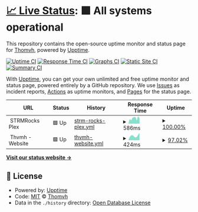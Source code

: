 # [📈 Live Status](https://thomvh.github.io/thvmh-uptime): <!--live status--> **🟩 All systems operational**

This repository contains the open-source uptime monitor and status page for [Thomvh](https://thomvh.github.io/thvmh-uptime), powered by [Upptime](https://github.com/upptime/upptime).

[![Uptime CI](https://github.com/koj-co/upptime/workflows/Uptime%20CI/badge.svg)](https://github.com/koj-co/upptime/actions?query=workflow%3A%22Uptime+CI%22)
[![Response Time CI](https://github.com/koj-co/upptime/workflows/Response%20Time%20CI/badge.svg)](https://github.com/koj-co/upptime/actions?query=workflow%3A%22Response+Time+CI%22)
[![Graphs CI](https://github.com/koj-co/upptime/workflows/Graphs%20CI/badge.svg)](https://github.com/koj-co/upptime/actions?query=workflow%3A%22Graphs+CI%22)
[![Static Site CI](https://github.com/koj-co/upptime/workflows/Static%20Site%20CI/badge.svg)](https://github.com/koj-co/upptime/actions?query=workflow%3A%22Static+Site+CI%22)
[![Summary CI](https://github.com/koj-co/upptime/workflows/Summary%20CI/badge.svg)](https://github.com/koj-co/upptime/actions?query=workflow%3A%22Summary+CI%22)

With [Upptime](https://upptime.js.org), you can get your own unlimited and free uptime monitor and status page, powered entirely by a GitHub repository. We use [Issues](https://github.com/thomvh/thvmh-uptime/issues) as incident reports, [Actions](https://github.com/thomvh/thvmh-uptime/actions) as uptime monitors, and [Pages](https://thomvh.github.io/thvmh-uptime) for the status page.

<!--start: status pages-->
<!-- This summary is generated by Upptime (https://github.com/upptime/upptime) -->
<!-- Do not edit this manually, your changes will be overwritten -->
<!-- prettier-ignore -->
| URL | Status | History | Response Time | Uptime |
| --- | ------ | ------- | ------------- | ------ |
| <img alt="" src="https://icons.duckduckgo.com/ip3/null.ico" height="13"> STRMRocks Plex | 🟩 Up | [strm-rocks-plex.yml](https://github.com/Thomvh/thvmh-uptime/commits/HEAD/history/strm-rocks-plex.yml) | <details><summary><img alt="Response time graph" src="./graphs/strm-rocks-plex/response-time-week.png" height="20"> 586ms</summary><br><a href="https://status.thvmh.nl/history/strm-rocks-plex"><img alt="Response time 670" src="https://img.shields.io/endpoint?url=https%3A%2F%2Fraw.githubusercontent.com%2FThomvh%2Fthvmh-uptime%2FHEAD%2Fapi%2Fstrm-rocks-plex%2Fresponse-time.json"></a><br><a href="https://status.thvmh.nl/history/strm-rocks-plex"><img alt="24-hour response time 522" src="https://img.shields.io/endpoint?url=https%3A%2F%2Fraw.githubusercontent.com%2FThomvh%2Fthvmh-uptime%2FHEAD%2Fapi%2Fstrm-rocks-plex%2Fresponse-time-day.json"></a><br><a href="https://status.thvmh.nl/history/strm-rocks-plex"><img alt="7-day response time 586" src="https://img.shields.io/endpoint?url=https%3A%2F%2Fraw.githubusercontent.com%2FThomvh%2Fthvmh-uptime%2FHEAD%2Fapi%2Fstrm-rocks-plex%2Fresponse-time-week.json"></a><br><a href="https://status.thvmh.nl/history/strm-rocks-plex"><img alt="30-day response time 605" src="https://img.shields.io/endpoint?url=https%3A%2F%2Fraw.githubusercontent.com%2FThomvh%2Fthvmh-uptime%2FHEAD%2Fapi%2Fstrm-rocks-plex%2Fresponse-time-month.json"></a><br><a href="https://status.thvmh.nl/history/strm-rocks-plex"><img alt="1-year response time 588" src="https://img.shields.io/endpoint?url=https%3A%2F%2Fraw.githubusercontent.com%2FThomvh%2Fthvmh-uptime%2FHEAD%2Fapi%2Fstrm-rocks-plex%2Fresponse-time-year.json"></a></details> | <details><summary><a href="https://status.thvmh.nl/history/strm-rocks-plex">100.00%</a></summary><a href="https://status.thvmh.nl/history/strm-rocks-plex"><img alt="All-time uptime 99.41%" src="https://img.shields.io/endpoint?url=https%3A%2F%2Fraw.githubusercontent.com%2FThomvh%2Fthvmh-uptime%2FHEAD%2Fapi%2Fstrm-rocks-plex%2Fuptime.json"></a><br><a href="https://status.thvmh.nl/history/strm-rocks-plex"><img alt="24-hour uptime 100.00%" src="https://img.shields.io/endpoint?url=https%3A%2F%2Fraw.githubusercontent.com%2FThomvh%2Fthvmh-uptime%2FHEAD%2Fapi%2Fstrm-rocks-plex%2Fuptime-day.json"></a><br><a href="https://status.thvmh.nl/history/strm-rocks-plex"><img alt="7-day uptime 100.00%" src="https://img.shields.io/endpoint?url=https%3A%2F%2Fraw.githubusercontent.com%2FThomvh%2Fthvmh-uptime%2FHEAD%2Fapi%2Fstrm-rocks-plex%2Fuptime-week.json"></a><br><a href="https://status.thvmh.nl/history/strm-rocks-plex"><img alt="30-day uptime 99.96%" src="https://img.shields.io/endpoint?url=https%3A%2F%2Fraw.githubusercontent.com%2FThomvh%2Fthvmh-uptime%2FHEAD%2Fapi%2Fstrm-rocks-plex%2Fuptime-month.json"></a><br><a href="https://status.thvmh.nl/history/strm-rocks-plex"><img alt="1-year uptime 99.45%" src="https://img.shields.io/endpoint?url=https%3A%2F%2Fraw.githubusercontent.com%2FThomvh%2Fthvmh-uptime%2FHEAD%2Fapi%2Fstrm-rocks-plex%2Fuptime-year.json"></a></details>
| <img alt="" src="https://icons.duckduckgo.com/ip3/null.ico" height="13"> Thvmh - Website | 🟩 Up | [thvmh-website.yml](https://github.com/Thomvh/thvmh-uptime/commits/HEAD/history/thvmh-website.yml) | <details><summary><img alt="Response time graph" src="./graphs/thvmh-website/response-time-week.png" height="20"> 424ms</summary><br><a href="https://status.thvmh.nl/history/thvmh-website"><img alt="Response time 625" src="https://img.shields.io/endpoint?url=https%3A%2F%2Fraw.githubusercontent.com%2FThomvh%2Fthvmh-uptime%2FHEAD%2Fapi%2Fthvmh-website%2Fresponse-time.json"></a><br><a href="https://status.thvmh.nl/history/thvmh-website"><img alt="24-hour response time 390" src="https://img.shields.io/endpoint?url=https%3A%2F%2Fraw.githubusercontent.com%2FThomvh%2Fthvmh-uptime%2FHEAD%2Fapi%2Fthvmh-website%2Fresponse-time-day.json"></a><br><a href="https://status.thvmh.nl/history/thvmh-website"><img alt="7-day response time 424" src="https://img.shields.io/endpoint?url=https%3A%2F%2Fraw.githubusercontent.com%2FThomvh%2Fthvmh-uptime%2FHEAD%2Fapi%2Fthvmh-website%2Fresponse-time-week.json"></a><br><a href="https://status.thvmh.nl/history/thvmh-website"><img alt="30-day response time 453" src="https://img.shields.io/endpoint?url=https%3A%2F%2Fraw.githubusercontent.com%2FThomvh%2Fthvmh-uptime%2FHEAD%2Fapi%2Fthvmh-website%2Fresponse-time-month.json"></a><br><a href="https://status.thvmh.nl/history/thvmh-website"><img alt="1-year response time 531" src="https://img.shields.io/endpoint?url=https%3A%2F%2Fraw.githubusercontent.com%2FThomvh%2Fthvmh-uptime%2FHEAD%2Fapi%2Fthvmh-website%2Fresponse-time-year.json"></a></details> | <details><summary><a href="https://status.thvmh.nl/history/thvmh-website">97.02%</a></summary><a href="https://status.thvmh.nl/history/thvmh-website"><img alt="All-time uptime 99.96%" src="https://img.shields.io/endpoint?url=https%3A%2F%2Fraw.githubusercontent.com%2FThomvh%2Fthvmh-uptime%2FHEAD%2Fapi%2Fthvmh-website%2Fuptime.json"></a><br><a href="https://status.thvmh.nl/history/thvmh-website"><img alt="24-hour uptime 100.00%" src="https://img.shields.io/endpoint?url=https%3A%2F%2Fraw.githubusercontent.com%2FThomvh%2Fthvmh-uptime%2FHEAD%2Fapi%2Fthvmh-website%2Fuptime-day.json"></a><br><a href="https://status.thvmh.nl/history/thvmh-website"><img alt="7-day uptime 97.02%" src="https://img.shields.io/endpoint?url=https%3A%2F%2Fraw.githubusercontent.com%2FThomvh%2Fthvmh-uptime%2FHEAD%2Fapi%2Fthvmh-website%2Fuptime-week.json"></a><br><a href="https://status.thvmh.nl/history/thvmh-website"><img alt="30-day uptime 99.31%" src="https://img.shields.io/endpoint?url=https%3A%2F%2Fraw.githubusercontent.com%2FThomvh%2Fthvmh-uptime%2FHEAD%2Fapi%2Fthvmh-website%2Fuptime-month.json"></a><br><a href="https://status.thvmh.nl/history/thvmh-website"><img alt="1-year uptime 99.94%" src="https://img.shields.io/endpoint?url=https%3A%2F%2Fraw.githubusercontent.com%2FThomvh%2Fthvmh-uptime%2FHEAD%2Fapi%2Fthvmh-website%2Fuptime-year.json"></a></details>

<!--end: status pages-->

[**Visit our status website →**](https://thomvh.github.io/thvmh-uptime)

## 📄 License

- Powered by: [Upptime](https://github.com/upptime/upptime)
- Code: [MIT](./LICENSE) © [Thomvh](https://thomvh.github.io/thvmh-uptime)
- Data in the `./history` directory: [Open Database License](https://opendatacommons.org/licenses/odbl/1-0/)
